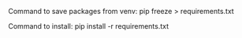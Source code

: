 Command to save packages from venv:
pip freeze > requirements.txt

Command to install:
pip install -r requirements.txt
